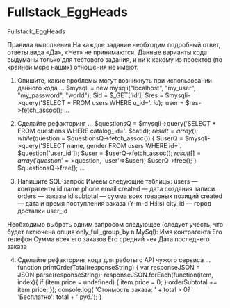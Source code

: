 # Fullstack_EggHeads
Fullstack_EggHeads

Правила выполнения
На каждое задание необходим подробный ответ, ответы вида «Да», «Нет» не принимаются.
Данные варианты кода выдуманы только для тестового задания, и ни к какому из проектов (по крайней мере наших) отношения не имеют.


1. Опишите, какие проблемы могут возникнуть при использовании данного кода
...
$mysqli = new mysqli("localhost", "my_user", "my_password", "world");
$id = $_GET['id'];
$res = $mysqli->query('SELECT * FROM users WHERE u_id='. $id); $user = $res->fetch_assoc();
...


2. Сделайте рефакторинг
...
$questionsQ = $mysqli->query('SELECT * FROM questions WHERE catalog_id='. $catId);
$result = array();
while ($question = $questionsQ->fetch_assoc()) {
	$userQ = $mysqli->query('SELECT name, gender FROM users WHERE id='. $question['user_id']);
	$user = $userQ->fetch_assoc();
	$result[] = array('question'=>$question, 'user'=>$user);
	$userQ->free();
}
$questionsQ->free();
...

3. Напишите SQL-запрос
Имеем следующие таблицы:
users — контрагенты
id
name
phone
email
created — дата создания записи
orders — заказы
id
subtotal — сумма всех товарных позиций
created — дата и время поступления заказа (Y-m-d H:i:s)
city_id — город доставки
user_id

Необходимо выбрать одним запросом следующее (следует учесть, что будет включена опция only_full_group_by в MySql):
Имя контрагента
Его телефон
Сумма всех его заказов
Его средний чек
Дата последнего заказа

4. Сделайте рефакторинг кода для работы с API чужого сервиса ...
function printOrderTotal(responseString) {
   var responseJSON = JSON.parse(responseString);
   responseJSON.forEach(function(item, index){
      if (item.price = undefined) {
         item.price = 0;
      }
      orderSubtotal += item.price;
   });
   console.log( 'Стоимость заказа: ' + total > 0? 'Бесплатно': total + ' руб.');
}
